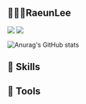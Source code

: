 ## 👩🏻‍💻RaeunLee
<a href="버튼을 눌렀을 때 이동할 링크" target="preparingnow!"><img src="https://img.shields.io/badge/Instagram-000000?style=flat&logo=appveyor&logoColor=#E4405F"/></a>
<a href="버튼을 눌렀을 때 이동할 링크" target="_blank"><img src="https://img.shields.io/badge/뱃지레이블-배경색?style=뱃지모양&logo=로고&logoColor=로고색상"/></a>

![Anurag's GitHub stats](https://github-readme-stats.vercel.app/api?username=raeunlee&show_icons=true&theme=radical)

## 🤖 Skills


## 🦾 Tools
